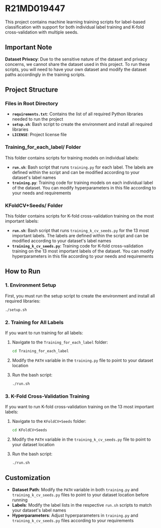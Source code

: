 # R21MD019447

This project contains machine learning training scripts for label-based classification with support for both individual label training and K-fold cross-validation with multiple seeds.

## Important Note

**Dataset Privacy**: Due to the sensitive nature of the dataset and privacy concerns, we cannot share the dataset used in this project. To run these scripts, you will need to have your own dataset and modify the dataset paths accordingly in the training scripts.

## Project Structure

### Files in Root Directory

- **`requirements.txt`**: Contains the list of all required Python libraries needed to run the project
- **`setup.sh`**: Bash script to create the environment and install all required libraries
- **`LICENSE`**: Project license file

### Training_for_each_label/ Folder

This folder contains scripts for training models on individual labels:

- **`run.sh`**: Bash script that runs `training.py` for each label. The labels are defined within the script and can be modified according to your dataset's label names
- **`training.py`**: Training code for training models on each individual label of the dataset. You can modify hyperparameters in this file according to your needs and requirements

### KFoldCV+Seeds/ Folder

This folder contains scripts for K-fold cross-validation training on the most important labels:

- **`run.sh`**: Bash script that runs `training_k_cv_seeds.py` for the 13 most important labels. The labels are defined within the script and can be modified according to your dataset's label names
- **`training_k_cv_seeds.py`**: Training code for K-fold cross-validation training on the 13 most important labels of the dataset. You can modify hyperparameters in this file according to your needs and requirements

## How to Run

### 1. Environment Setup

First, you must run the setup script to create the environment and install all required libraries:

```bash
./setup.sh
```

### 2. Training for All Labels

If you want to run training for all labels:

1. Navigate to the `Training_for_each_label` folder:
   ```bash
   cd Training_for_each_label
   ```

2. Modify the `PATH` variable in the `training.py` file to point to your dataset location

3. Run the bash script:
   ```bash
   ./run.sh
   ```

### 3. K-Fold Cross-Validation Training

If you want to run K-fold cross-validation training on the 13 most important labels:

1. Navigate to the `KFoldCV+Seeds` folder:
   ```bash
   cd KFoldCV+Seeds
   ```

2. Modify the `PATH` variable in the `training_k_cv_seeds.py` file to point to your dataset location

3. Run the bash script:
   ```bash
   ./run.sh
   ```

## Customization

- **Dataset Path**: Modify the `PATH` variable in both `training.py` and `training_k_cv_seeds.py` files to point to your dataset location before running
- **Labels**: Modify the label lists in the respective `run.sh` scripts to match your dataset's label names
- **Hyperparameters**: Adjust hyperparameters in `training.py` and `training_k_cv_seeds.py` files according to your requirements